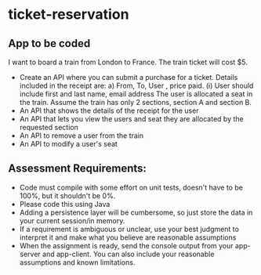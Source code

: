 # ticket-reservation

## App to be coded
I want to board a train from London to France. The train ticket will cost $5.

- Create an API where you can submit a purchase for a ticket. Details included in the receipt are:
    a) From, To, User , price paid.
      (i) User should include first and last name, email address
The user is allocated a seat in the train. Assume the train has only 2 sections, section A and section B.
- An API that shows the details of the receipt for the user
- An API that lets you view the users and seat they are allocated by the requested section
- An API to remove a user from the train
- An API to modify a user's seat

## Assessment Requirements:
- Code must compile with some effort on unit tests, doesn't have to be 100%, but it shouldn't be 0%.
- Please code this using Java
- Adding a persistence layer will be cumbersome, so just store the data in your current session/in memory.
- If a requirement is ambiguous or unclear, use your best judgment to interpret it and make what you believe are reasonable assumptions
- When the assignment is ready, send the console output from your app-server and app-client. You can also include your reasonable assumptions and known limitations.

